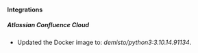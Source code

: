 #### Integrations
##### Atlassian Confluence Cloud
- Updated the Docker image to: *demisto/python3:3.10.14.91134*.
